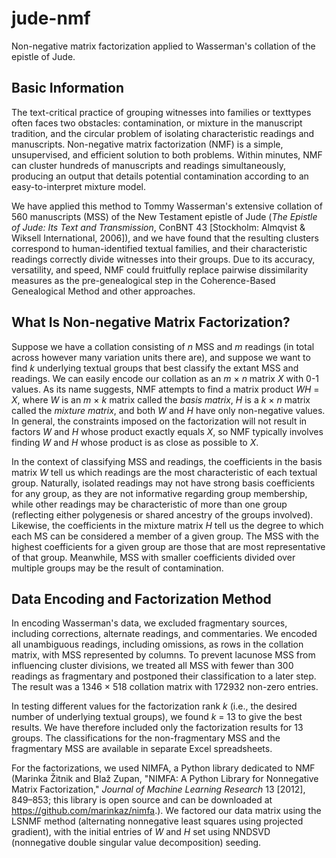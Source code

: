 # jude-nmf
Non-negative matrix factorization applied to Wasserman's collation of the epistle of Jude.
## Basic Information
The text-critical practice of grouping witnesses into families or texttypes often faces two obstacles: contamination, or mixture in the manuscript tradition, and the circular problem of isolating characteristic readings and manuscripts. Non-negative matrix factorization (NMF) is a simple, unsupervised, and efficient solution to both problems. Within minutes, NMF can cluster hundreds of manuscripts and readings simultaneously, producing an output that details potential contamination according to an easy-to-interpret mixture model. 

We have applied this method to Tommy Wasserman's extensive collation of 560 manuscripts (MSS) of the New Testament epistle of Jude (*The Epistle of Jude: Its Text and Transmission*, ConBNT 43 \[Stockholm: Almqvist & Wiksell International, 2006\]), and we have found that the resulting clusters correspond to human-identified textual families, and their characteristic readings correctly divide witnesses into their groups. Due to its accuracy, versatility, and speed, NMF could fruitfully replace pairwise dissimilarity measures as the pre-genealogical step in the Coherence-Based Genealogical Method and other approaches.

## What Is Non-negative Matrix Factorization?
Suppose we have a collation consisting of *n* MSS and *m* readings (in total across however many variation units there are), and suppose we want to find *k* underlying textual groups that best classify the extant MSS and readings. We can easily encode our collation as an *m* × *n* matrix *X* with 0-1 values. As its name suggests, NMF attempts to find a matrix product *WH* = *X*, where *W* is an *m* × *k* matrix called the *basis matrix*, *H* is a *k* × *n* matrix called the *mixture matrix*, and both *W* and *H* have only non-negative values. In general, the constraints imposed on the factorization will not result in factors *W* and *H* whose product exactly equals *X*, so NMF typically involves finding *W* and *H* whose product is as close as possible to *X*.

In the context of classifying MSS and readings, the coefficients in the basis matrix *W* tell us which readings are the most characteristic of each textual group. Naturally, isolated readings may not have strong basis coefficients for any group, as they are not informative regarding group membership, while other readings may be characteristic of more than one group (reflecting either polygenesis or shared ancestry of the groups involved). Likewise, the coefficients in the mixture matrix *H* tell us the degree to which each MS can be considered a member of a given group. The MSS with the highest coefficients for a given group are those that are most representative of that group. Meanwhile, MSS with smaller coefficients divided over multiple groups may be the result of contamination.

## Data Encoding and Factorization Method
In encoding Wasserman's data, we excluded fragmentary sources, including corrections, alternate readings, and commentaries. We encoded all unambiguous readings, including omissions, as rows in the collation matrix, with MSS represented by columns. To prevent lacunose MSS from influencing cluster divisions, we treated all MSS with fewer than 300 readings as fragmentary and postponed their classification to a later step. The result was a 1346 × 518 collation matrix with 172932 non-zero entries.

In testing different values for the factorization rank *k* (i.e., the desired number of underlying textual groups), we found *k* = 13 to give the best results. We have therefore included only the factorization results for 13 groups. The classifications for the non-fragmentary MSS and the fragmentary MSS are available in separate Excel spreadsheets.

For the factorizations, we used NIMFA, a Python library dedicated to NMF (Marinka Žitnik and Blaž Zupan, "NIMFA: A Python Library for Nonnegative Matrix Factorization," *Journal of Machine Learning Research* 13 \[2012\], 849–853; this library is open source and can be downloaded at https://github.com/marinkaz/nimfa.). We factored our data matrix using the LSNMF method (alternating nonnegative least squares using projected gradient), with the initial entries of *W* and *H* set using NNDSVD (nonnegative double singular value decomposition) seeding.

